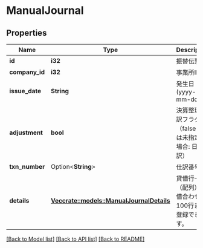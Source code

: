 # ManualJournal

## Properties

Name | Type | Description | Notes
------------ | ------------- | ------------- | -------------
**id** | **i32** | 振替伝票ID | 
**company_id** | **i32** | 事業所ID | 
**issue_date** | **String** | 発生日 (yyyy-mm-dd) | 
**adjustment** | **bool** | 決算整理仕訳フラグ（falseまたは未指定の場合: 日常仕訳） | 
**txn_number** | Option<**String**> | 仕訳番号 | 
**details** | [**Vec<crate::models::ManualJournalDetails>**](manual_journal_details.md) | 貸借行一覧（配列）: 貸借合わせて100行まで登録できます。 | 

[[Back to Model list]](../README.md#documentation-for-models) [[Back to API list]](../README.md#documentation-for-api-endpoints) [[Back to README]](../README.md)


